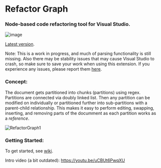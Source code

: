 
# Refactor Graph
### Node-based code refactoring tool for Visual Studio.

![image](https://user-images.githubusercontent.com/49317353/183232277-e833e090-f7bc-4646-b60e-3f5676d7aede.png)

[Latest version](https://marketplace.visualstudio.com/manage/publishers/chillpillgames?src=ChillPillGames.RefactorGraph1).

Note: This is a work in progress, and much of parsing functionality is still missing. Also there may be stability issues that may cause Visual Studio to crash, so make sure to save your work when using this extension. If you experience any issues, please report them [here](https://github.com/cpgames/RefactorGraph/issues).

### Concept:  

The document gets partitioned into chunks (partitions) using regex. Partitions are connected via doubly linked list.
Then any partition can be modified on individually or partitioned further into sub-partitions with a parent-child relationship. This makes it easy to perform editing, swapping, inserting, and removing parts of the documment as each partition works as a *reference*.

![RefactorGraph1](https://user-images.githubusercontent.com/49317353/175238323-a6287e3a-1afe-4d93-87ee-de55f2479cbb.png)

### Getting Started:

To get started, see [wiki](https://github.com/cpgames/RefactorGraph/wiki).

Intro video (a bit outdated): https://youtu.be/uCBUt6PwqXU
